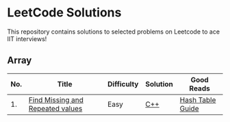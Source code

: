 # LeetCode Solutions
This repository contains solutions to selected problems on Leetcode to ace IIT interviews!

<!---LeetCode Topics Start-->

## Array

| No. | Title | Difficulty | Solution | Good Reads |
| ----- | -----| ----------| ---------| -----------| 
| 1. | [Find Missing and Repeated values](https://leetcode.com/problems/find-missing-and-repeated-values/description/) | Easy |  [C++](https://github.com/raindropsonr0ses/LeetCodev2/tree/master/3227-find-missing-and-repeated-values) | [Hash Table Guide](https://leetcode.com/discuss/post/1068545/hash-table-and-map-powerful-guide-by-ars-gr3j/)
